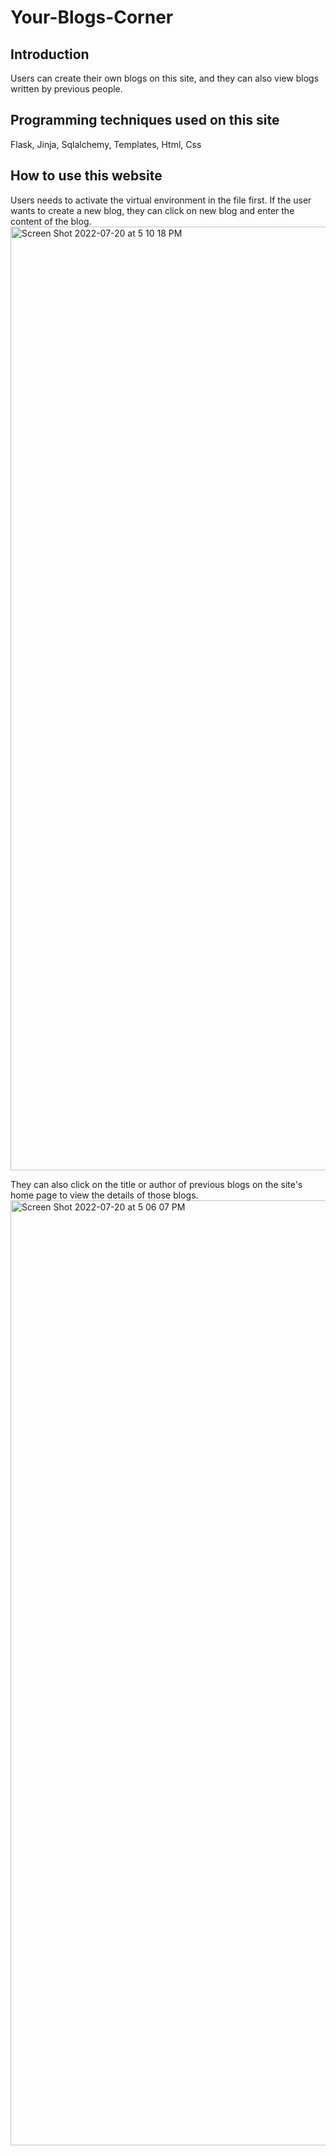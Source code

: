 # Your-Blogs-Corner
## Introduction
Users can create their own blogs on this site, and they can also view blogs written by previous people.
## Programming techniques used on this site
Flask, Jinja, Sqlalchemy, Templates, Html, Css
## How to use this website
Users needs to activate the virtual environment in the file first.
If the user wants to create a new blog, they can click on new blog and enter the content of the blog. 
<img width="1510" alt="Screen Shot 2022-07-20 at 5 10 18 PM" src="https://user-images.githubusercontent.com/79508325/180082797-f19df23e-795c-48a0-9d53-8fb207acfc2f.png">

They can also click on the title or author of previous blogs on the site's home page to view the details of those blogs.
<img width="1512" alt="Screen Shot 2022-07-20 at 5 06 07 PM" src="https://user-images.githubusercontent.com/79508325/180082145-bec4d2a8-8fcf-42a1-9a35-719b2235d51c.png">
